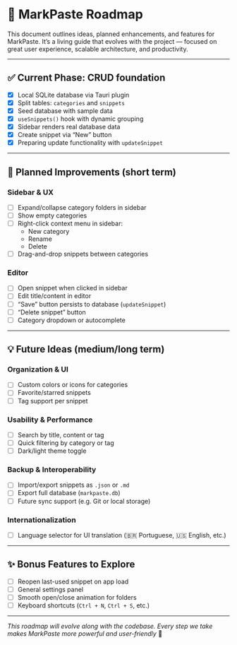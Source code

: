 # 📍 MarkPaste Roadmap

This document outlines ideas, planned enhancements, and features for MarkPaste. It’s a living guide that evolves with the project — focused on great user experience, scalable architecture, and productivity.

---

## ✅ Current Phase: CRUD foundation

- [x] Local SQLite database via Tauri plugin
- [x] Split tables: `categories` and `snippets`
- [x] Seed database with sample data
- [x] `useSnippets()` hook with dynamic grouping
- [x] Sidebar renders real database data
- [x] Create snippet via “New” button
- [x] Preparing update functionality with `updateSnippet`

---

## 🚧 Planned Improvements (short term)

### Sidebar & UX
- [ ] Expand/collapse category folders in sidebar
- [ ] Show empty categories
- [ ] Right-click context menu in sidebar:
  - New category
  - Rename
  - Delete
- [ ] Drag-and-drop snippets between categories

### Editor
- [ ] Open snippet when clicked in sidebar
- [ ] Edit title/content in editor
- [ ] “Save” button persists to database (`updateSnippet`)
- [ ] “Delete snippet” button
- [ ] Category dropdown or autocomplete

---

## 💡 Future Ideas (medium/long term)

### Organization & UI
- [ ] Custom colors or icons for categories
- [ ] Favorite/starred snippets
- [ ] Tag support per snippet

### Usability & Performance
- [ ] Search by title, content or tag
- [ ] Quick filtering by category or tag
- [ ] Dark/light theme toggle

### Backup & Interoperability
- [ ] Import/export snippets as `.json` or `.md`
- [ ] Export full database (`markpaste.db`)
- [ ] Future sync support (e.g. Git or local storage)

### Internationalization
- [ ] Language selector for UI translation (🇧🇷 Portuguese, 🇺🇸 English, etc.)

---

## ✨ Bonus Features to Explore

- [ ] Reopen last-used snippet on app load
- [ ] General settings panel
- [ ] Smooth open/close animation for folders
- [ ] Keyboard shortcuts (`Ctrl + N`, `Ctrl + S`, etc.)

---

_This roadmap will evolve along with the codebase. Every step we take makes MarkPaste more powerful and user-friendly_ 🚀
